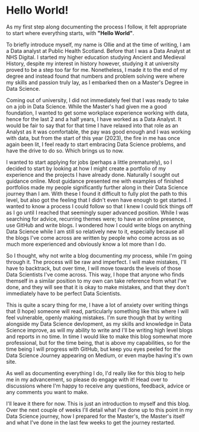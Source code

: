 # Hello World!

As my first step along documenting the process I follow, it felt appropriate to start where everything starts, 
with **"Hello World"**.

To briefly introduce myself, my name is Ollie and at the time of writing, I am a Data analyst at Public Health Scotland. Before that I was a Data Analyst at NHS Digital. I started my higher education studying Ancient and Medieval History, despite my interest in history however, studying it at university proved to be a step too far for me. Nonetheless, I made it to the end of my degree and instead found that numbers and problem solving were where my skills and passion truly lay, as I embarked then on a Master's Degree in Data Science. 

Coming out of university, I did not immediately feel that I was ready to take on a job in Data Science. While the Master's had given me a good foundation, I wanted to get some workplace experience working with data, hence for the last 2 and a half years, I have worked as a Data Analyst. It would be fair to say that for that time I have relaxed into that role as an Analyst as it was comfortable, the pay was  good enough and I was working with data, but from the start of this year (2023), the fire in me has once again been lit, I feel ready to start embracing Data Science problems, and have the drive to do so. Which brings us to now.

I wanted to start applying for jobs (perhaps a little prematurely), so I decided to start by looking at how I might create a portfolio of my experience and the projects I have already done. Naturally I sought out guidance online. Most guidance presented me with examples of finished portfolios made my people significantly further along in their Data Science journey than I am. With these I found it difficult to fully plot the path to this level, but also got the feeling that I didn't even have enough to get started. I wanted to know a process I could follow so that I knew I could tick things off as I go until I reached that seemingly super advanced position. While I was searching for advice, recurring themes were; to have an online presence, use GitHub and write blogs. I wondered how I could write blogs on anything Data Science while I am still so relatively new to it, especially because all the blogs I've come across are written by people who come across as so much more experienced and obviously know a lot more than I do.

So I thought, why not write a blog documenting *my* process, while I'm going through it. The process will be raw and imperfect. I will make mistakes, I'll have to backtrack, but over time, I will move towards the levels of those Data Scientists I've come across. This way, I hope that anyone who finds themself in a similar position to my own can take reference from what I've done, and they will see that it is okay to make mistakes, and that they don't immediately have to be perfect Data Scientists.

This is quite a scary thing for me, I have a lot of anxiety over writing things that (I hope) someone will read, particularly something like this where I will feel vulnerable, openly making mistakes. I'm sure though that by writing alongside my Data Science devlopment, as my skills and knowledge in Data Science improve, as will my ability to write and I'll be writing high level blogs and reports in no time. In time I would like to make this blog somewhat more professional, but for the time being, that is above my capabilities, so for the time being I will progress with GitHub, but keep you eyes peeled for the Data Science Journey appearing on Medium, or even maybe having it's own site.

As well as documenting everything I do, I'd really like for this blog to help me in my advancement, so please do engage with it! Head over to discussions where I'm happy to receive any questions, feedback, advice or any comments you want to make.

I'll leave it there for now. This is just an introduction to myself and this blog. Over the next couple of weeks I'll detail what I've done up to this point in my Data Science journey, how I prepared for the Master's, the Master's itself and what I've done in the last few weeks to get the journey restarted. 
